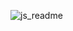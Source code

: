 ![js_readme](https://user-images.githubusercontent.com/93020898/145312382-5d4d9d64-44e6-461d-bf2b-bb83ef44fd3b.png)
